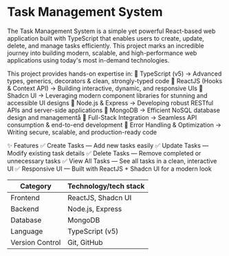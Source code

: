 # Task Management System
The Task Management System is a simple yet powerful React-based web application built with TypeScript that enables users to create, update, delete, and manage tasks efficiently.
This project marks an incredible journey into building modern, scalable, and high-performance web applications using today's most in-demand technologies.

This project provides hands-on expertise in:
🔹 TypeScript (v5) → Advanced types, generics, decorators & clean, strongly-typed code
🔹 ReactJS (Hooks & Context API) → Building interactive, dynamic, and responsive UIs
🔹 Shadcn UI → Leveraging modern component libraries for stunning and accessible UI designs
🔹 Node.js & Express → Developing robust RESTful APIs and server-side applications
🔹 MongoDB → Efficient NoSQL database design and managementå
🔹 Full-Stack Integration → Seamless API consumption & end-to-end development
🔹 Error Handling & Optimization → Writing secure, scalable, and production-ready code


✨ Features
✅ Create Tasks — Add new tasks easily
✅ Update Tasks — Modify existing task details
✅ Delete Tasks — Remove completed or unnecessary tasks
✅ View All Tasks — See all tasks in a clean, interactive UI
✅ Responsive UI — Built with ReactJS + Shadcn UI for a modern look

| Category            | Technology/tech stack      |
| ------------------- | ------------------ |
| Frontend            | ReactJS, Shadcn UI |
| Backend             | Node.js, Express   |
| Database            | MongoDB            |
| Language            | TypeScript (v5)    |
| Version Control     | Git, GitHub        |
